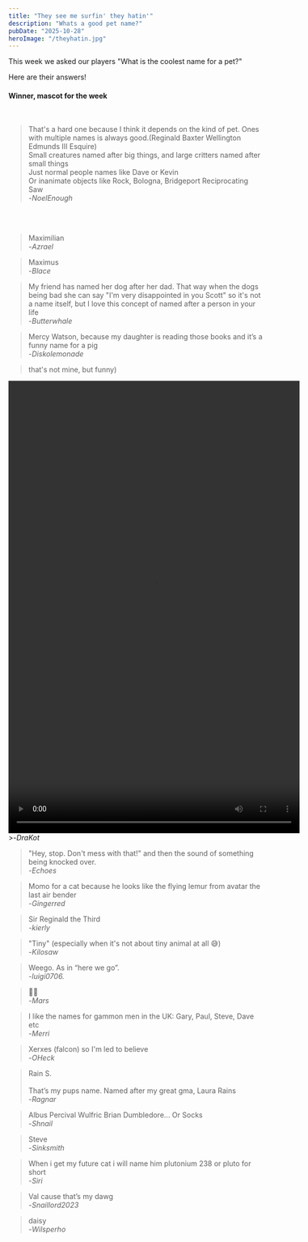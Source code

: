 ```yaml
---
title: "They see me surfin' they hatin'"
description: "Whats a good pet name?"
pubDate: "2025-10-28"
heroImage: "/theyhatin.jpg"
---
```


This week we asked our players "What is the coolest name for a pet?" 

Here are their answers!

<h4>Winner, mascot for the week</h4><br>

>That's a hard one because I think it depends on the kind of pet. Ones with multiple names is always good.(Reginald Baxter Wellington Edmunds III Esquire)<br>
>Small creatures named after big things, and large critters named after small things<br>
>Just normal people names like Dave or Kevin<br>
>Or inanimate objects like Rock, Bologna, Bridgeport Reciprocating Saw<br>
>-<cite>NoelEnough</cite>

<br>
<br>


>Maximilian<br>
>-<cite>Azrael</cite>


>Maximus<br>
>-<cite>Blace</cite>


>My friend has named her dog after her dad. That way when the dogs being bad she can say "I'm very disappointed in you Scott" so it's not a name itself, but I love this concept of named after a person in your life<br>
>-<cite>Butterwhale</cite>


>Mercy Watson, because my daughter is reading those books and it’s a funny name for a pig<br>
>-<cite>Diskolemonade</cite>


>that's not mine, but funny)<br>
<video width="576" height="894" controls>
 <source src="/hamsters.mp4" type="video/mp4">
</video><br>
>-<cite>DraKot</cite>


>"Hey, stop. Don't mess with that!" and then the sound of something being knocked over.<br>
>-<cite>Echoes</cite>


>Momo for a cat because he looks like the flying lemur from avatar the last air bender<br>
>-<cite>Gingerred</cite>


>Sir Reginald the Third<br>
>-<cite>kierly</cite>


>"Tiny" (especially when it's not about tiny animal at all 😅)<br>
>-<cite>Kilosaw</cite>


>Weego. As in “here we go”.<br>
>-<cite>luigi0706.</cite>


>🤷‍♂️<br>
>-<cite>Mars</cite>


>I like the names for gammon men in the UK: Gary, Paul, Steve, Dave etc<br>
>-<cite>Merri</cite>


>Xerxes (falcon) so I'm led to believe<br>
>-<cite>OHeck</cite>


>Rain S.<br>
><br>
>That’s my pups name. Named after my great gma, Laura Rains<br>
>-<cite>Ragnar</cite>


>Albus Percival Wulfric Brian Dumbledore... Or Socks<br>
>-<cite>Shnail</cite>


>Steve<br>
>-<cite>Sinksmith</cite>


>When i get my future cat i will name him plutonium 238 or pluto for short<br>
>-<cite>Siri</cite>


>Val cause that’s my dawg<br>
>-<cite>Snaillord2023</cite>


>daisy<br>
>-<cite>Wilsperho</cite>


<br>
<br>
